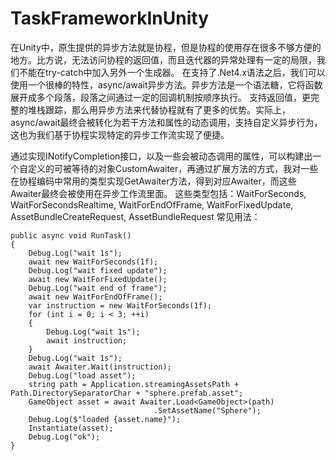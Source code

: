 # TaskFrameworkInUnity
在Unity中，原生提供的异步方法就是协程，但是协程的使用存在很多不够方便的地方。比方说，无法访问协程的返回值，而且迭代器的异常处理有一定的局限，我们不能在try-catch中加入另外一个生成器。
在支持了.Net4.x语法之后，我们可以使用一个很棒的特性，async/await异步方法。异步方法是一个语法糖，它将函数展开成多个段落，段落之间通过一定的回调机制按顺序执行。
支持返回值，更完整的堆栈跟踪，那么用异步方法来代替协程就有了更多的优势。实际上，async/await最终会被转化为若干方法和属性的动态调用，支持自定义异步行为，这也为我们基于协程实现特定的异步工作流实现了便捷。

通过实现INotifyCompletion接口，以及一些会被动态调用的属性，可以构建出一个自定义的可被等待的对象CustomAwaiter，再通过扩展方法的方式，我对一些在协程编码中常用的类型实现GetAwaiter方法，得到对应Awaiter，而这些Awaiter最终会被使用在异步工作流里面。
这些类型包括：WaitForSeconds, WaitForSecondsRealtime, WaitForEndOfFrame, WaitForFixedUpdate, AssetBundleCreateRequest, AssetBundleRequest
常见用法：
```CSharp
public async void RunTask()
{
    Debug.Log("wait 1s");
    await new WaitForSeconds(1f);
    Debug.Log("wait fixed update");
    await new WaitForFixedUpdate();
    Debug.Log("wait end of frame");
    await new WaitForEndOfFrame();
    var instruction = new WaitForSeconds(1f);
    for (int i = 0; i < 3; ++i)
    {
        Debug.Log("wait 1s");
        await instruction;
    }
    Debug.Log("wait 1s");
    await Awaiter.Wait(instruction);
    Debug.Log("load asset");
    string path = Application.streamingAssetsPath + Path.DirectorySeparatorChar + "sphere.prefab.asset";
    GameObject asset = await Awaiter.Load<GameObject>(path)
                                .SetAssetName("Sphere");
    Debug.Log($"loaded {asset.name}");
    Instantiate(asset);
    Debug.Log("ok");
}

```
